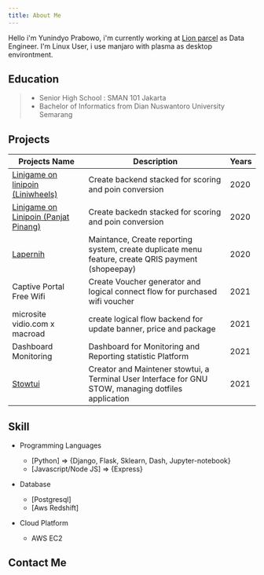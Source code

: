 ```yaml
---
title: About Me
---
```


<!-- <img src="./photo_2019-04-11_00-21-32.jpg" height="100" width="100" style="border-radius:50%;margin-left:auto;margin-right:auto;" class="lazyload" > -->

<re-img  alt="about me" src="./photo_2019-04-11_00-21-32.jpg"></re-img>

Hello i'm Yunindyo Prabowo, i'm currently working at [Lion parcel](https://lionparcel.com/) as Data Engineer. I'm Linux User, i use manjaro with plasma as desktop environtment.

## Education
  > * Senior High School : SMAN 101 Jakarta
  > * Bachelor of Informatics from Dian Nuswantoro University Semarang

## Projects

  | Projects Name | Description | Years |
  | ------------------------------------------------ | ------------------------------------------------------ | ---- |
  | [Linigame on linipoin (Liniwheels)](https://play.google.com/store/apps/details?id=com.macroad.linipoin) | Create backend stacked for scoring and poin conversion | 2020 |
  | [Linigame on Linipoin (Panjat Pinang)](https://play.google.com/store/apps/details?id=com.macroad.linipoin) | Create backedn stacked for scoring and poin conversion  | 2020 |
  | [Lapernih](https://play.google.com/store/apps/details?id=id.codify.lapernih)  | Maintance, Create reporting system, create duplicate menu feature, create QRIS payment (shopeepay) | 2020 |
  | Captive Portal Free Wifi | Create Voucher generator and logical connect flow for purchased wifi voucher | 2021 |
  | microsite vidio.com x macroad | create logical flow backend for update banner, price and package | 2021 |
  | Dashboard Monitoring | Dashboard for Monitoring and Reporting statistic Platform | 2021 |
  | [Stowtui](https://github.com/ypraw/stowtui) | Creator and Maintener stowtui, a Terminal User Interface for GNU STOW, managing dotfiles application | 2021 |

## Skill

* Programming Languages
  * [Python] => {Django, Flask, Sklearn, Dash, Jupyter-notebook}
  * [Javascript/Node JS] => {Express}

* Database
  * [Postgresql]
  * [Aws Redshift]


* Cloud Platform
  * AWS EC2

## Contact Me

<re-icons></re-icons>
